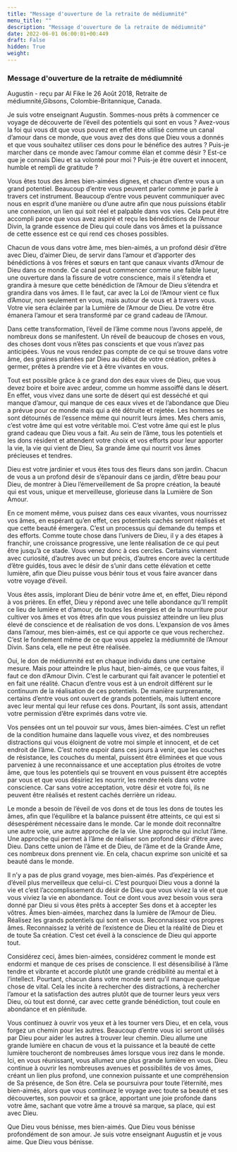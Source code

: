 ```yaml
---
title: "Message d'ouverture de la retraite de médiumnité"
menu_title: ""
description: "Message d'ouverture de la retraite de médiumnité"
date: 2022-06-01 06:00:01+00:449
draft: False
hidden: True
weight:
---
```

### Message d'ouverture de la retraite de médiumnité

Augustin - reçu par Al Fike le 26 Août 2018, Retraite de médiumnité,Gibsons, Colombie-Britannique, Canada.

Je suis votre enseignant Augustin. Sommes-nous prêts à commencer ce voyage de découverte de l’éveil des potentiels qui sont en vous ? Avez-vous la foi qui vous dit que vous pouvez en effet être utilisé comme un canal d’amour dans ce monde, que vous avez des dons que Dieu vous a donnés et que vous souhaitez utiliser ces dons pour le bénéfice des autres ? Puis-je marcher dans ce monde avec l’amour comme élan et comme désir ? Est-ce que je connais Dieu et sa volonté pour moi ? Puis-je être ouvert et innocent, humble et rempli de gratitude ?

Vous êtes tous des âmes bien-aimées dignes, et chacun d’entre vous a un grand potentiel. Beaucoup d’entre vous peuvent parler comme je parle à travers cet instrument. Beaucoup d’entre vous peuvent communiquer avec nous en esprit d’une manière ou d’une autre afin que nous puissions établir une connexion, un lien qui soit réel et palpable dans vos vies. Cela peut être accompli parce que vous avez aspiré et reçu les bénédictions de l’Amour Divin, la grande essence de Dieu qui coule dans vos âmes et la puissance de cette essence est ce qui rend ces choses possibles.

Chacun de vous dans votre âme, mes bien-aimés, a un profond désir d’être avec Dieu, d’aimer Dieu, de servir dans l’amour et d’apporter des bénédictions à vos frères et sœurs en tant que canaux vivants d’Amour de Dieu dans ce monde. Ce canal peut commencer comme une faible lueur, une ouverture dans la fissure de votre conscience, mais il s’étendra et grandira à mesure que cette bénédiction de l’Amour de Dieu s’étendra et grandira dans vos âmes. Il le faut, car avec la Loi de l’Amour vient ce flux d’Amour, non seulement en vous, mais autour de vous et à travers vous. Votre vie sera éclairée par la Lumière de l’Amour de Dieu. De votre être émanera l’amour et sera transformé par ce grand cadeau de l’Amour.

Dans cette transformation, l’éveil de l’âme comme nous l’avons appelé, de nombreux dons se manifestent. Un réveil de beaucoup de choses en vous, des choses dont vous n’êtes pas conscients et que vous n’avez pas anticipées. Vous ne vous rendez pas compte de ce qui se trouve dans votre âme, des graines plantées par Dieu au début de votre création, prêtes à germer, prêtes à prendre vie et à être vivantes en vous.

Tout est possible grâce à ce grand don des eaux vives de Dieu, que vous devez boire et boire avec ardeur, comme un homme assoiffé dans le désert. En effet, vous vivez dans une sorte de désert qui est desséché et qui manque d’amour, qui manque de ces eaux vives et de l’abondance que Dieu a prévue pour ce monde mais qui a été détruite et rejetée. Les hommes se sont détournés de l’essence même qui nourrit leurs âmes. Mes chers amis, c’est votre âme qui est votre véritable moi. C’est votre âme qui est le plus grand cadeau que Dieu vous a fait. Au sein de l’âme, tous les potentiels et les dons résident et attendent votre choix et vos efforts pour leur apporter la vie, la vie qui vient de Dieu, Sa grande âme qui nourrit vos âmes précieuses et tendres.

Dieu est votre jardinier et vous êtes tous des fleurs dans son jardin. Chacun de vous a un profond désir de s’épanouir dans ce jardin, d’être beau pour Dieu, de montrer à Dieu l’émerveillement de Sa propre création, la beauté qui est vous, unique et merveilleuse, glorieuse dans la Lumière de Son Amour.

En ce moment même, vous puisez dans ces eaux vivantes, vous nourrissez vos âmes, en espérant qu’en effet, ces potentiels cachés seront réalisés et que cette beauté émergera. C’est un processus qui demande du temps et des efforts. Comme toute chose dans l’univers de Dieu, il y a des étapes à franchir, une croissance progressive, une lente réalisation de ce qui peut être jusqu’à ce stade. Vous venez donc à ces cercles. Certains viennent avec curiosité, d’autres avec un but précis, d’autres encore avec la certitude d’être guidés, tous avec le désir de s’unir dans cette élévation et cette lumière, afin que Dieu puisse vous bénir tous et vous faire avancer dans votre voyage d’éveil.

Vous êtes assis, implorant Dieu de bénir votre âme et, en effet, Dieu répond à vos prières. En effet, Dieu y répond avec une telle abondance qu’Il remplit ce lieu de lumière et d’amour, de toutes les énergies et de la nourriture pour cultiver vos âmes et vos êtres afin que vous puissiez atteindre un lieu plus élevé de conscience et de réalisation de vos dons. L’expansion de vos âmes dans l’amour, mes bien-aimés, est ce qui apporte ce que vous recherchez. C’est le fondement même de ce que vous appelez la médiumnité de l’Amour Divin. Sans cela, elle ne peut être réalisée.

Oui, le don de médiumnité est en chaque individu dans une certaine mesure. Mais pour atteindre le plus haut, bien-aimés, ce que vous faites, il faut ce don d’Amour Divin. C’est le carburant qui fait avancer le potentiel et en fait une réalité. Chacun d’entre vous est à un endroit différent sur le continuum de la réalisation de ces potentiels. De manière surprenante, certains d’entre vous ont ouvert de grands potentiels, mais luttent encore avec leur mental qui leur refuse ces dons. Pourtant, ils sont assis, attendant votre permission d’être exprimés dans votre vie.

Vos pensées ont un tel pouvoir sur vous, âmes bien-aimées. C’est un reflet de la condition humaine dans laquelle vous vivez, et des nombreuses distractions qui vous éloignent de votre moi simple et innocent, et de cet endroit de l’âme. C’est notre espoir dans ces jours à venir, que les couches de résistance, les couches du mental, puissent être éliminées et que vous parveniez à une reconnaissance et une acceptation plus étroites de votre âme, que tous les potentiels qui se trouvent en vous puissent être acceptés par vous et que vous désiriez les nourrir, les rendre réels dans votre conscience. Car sans votre acceptation, votre désir et votre foi, ils ne peuvent être réalisés et restent cachés derrière un rideau.

Le monde a besoin de l’éveil de vos dons et de tous les dons de toutes les âmes, afin que l’équilibre et la balance puissent être atteints, ce qui est si désespérément nécessaire dans le monde. Car le monde doit reconnaître une autre voie, une autre approche de la vie. Une approche qui inclut l’âme. Une approche qui permet à l’âme de réaliser son profond désir d’être avec Dieu. Dans cette union de l’âme et de Dieu, de l’âme et de la Grande Âme, ces nombreux dons prennent vie. En cela, chacun exprime son unicité et sa beauté dans le monde.

Il n’y a pas de plus grand voyage, mes bien-aimés. Pas d’expérience et d’éveil plus merveilleux que celui-ci. C’est pourquoi Dieu vous a donné la vie et c’est l’accomplissement du désir de Dieu que vous viviez la vie et que vous viviez la vie en abondance. Tout ce dont vous avez besoin vous sera donné par Dieu si vous êtes prêts à accepter Ses dons et à accepter les vôtres. Âmes bien-aimées, marchez dans la lumière de l’Amour de Dieu. Réalisez les grands potentiels qui sont en vous. Reconnaissez vos propres âmes. Reconnaissez la vérité de l’existence de Dieu et la réalité de Dieu et de toute Sa création. C’est cet éveil à la conscience de Dieu qui apporte tout.

Considérez ceci, âmes bien-aimées, considérez comment le monde est endormi et manque de ces prises de conscience. Il est désensibilisé à l’âme tendre et vibrante et accorde plutôt une grande crédibilité au mental et à l’intellect. Pourtant, chacun dans votre monde sent qu’il manque quelque chose de vital. Cela les incite à rechercher des distractions, à rechercher l’amour et la satisfaction des autres plutôt que de tourner leurs yeux vers Dieu, où tout est donné, car avec cette grande bénédiction, tout coule en abondance et en plénitude.

Vous continuez à ouvrir vos yeux et à les tourner vers Dieu, et en cela, vous forgez un chemin pour les autres. Beaucoup d’entre vous ici seront utilisés par Dieu pour aider les autres à trouver leur chemin. Dieu allume une grande lumière en chacun de vous et la puissance et la beauté de cette lumière toucheront de nombreuses âmes lorsque vous irez dans le monde. Ici, en vous réunissant, vous allumez une plus grande lumière en vous. Dieu continue à ouvrir les nombreuses avenues et possibilités de vos âmes, créant un lien plus profond, une connexion puissante et une compréhension de Sa présence, de Son être. Cela se poursuivra pour toute l’éternité, mes bien-aimés, alors que vous continuez le voyage avec toute sa beauté et ses découvertes, son pouvoir et sa grâce, apportant une joie profonde dans votre âme, sachant que votre âme a trouvé sa marque, sa place, qui est avec Dieu.

Que Dieu vous bénisse, mes bien-aimés. Que Dieu vous bénisse profondément de son amour. Je suis votre enseignant Augustin et je vous aime. Que Dieu vous bénisse.
